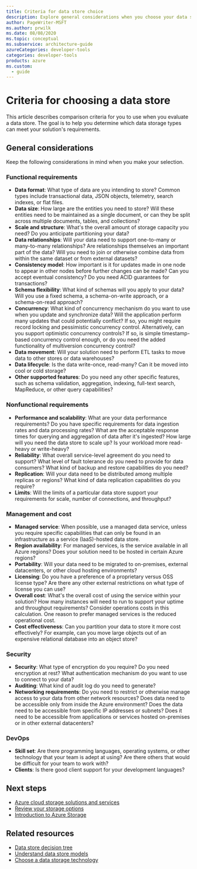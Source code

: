 ```yaml
---
title: Criteria for data store choice
description: Explore general considerations when you choose your data store. Examine functional and nonfunctional requirements, management and cost, security, and DevOps.
author: PageWriter-MSFT
ms.author: prwilk
ms.date: 08/08/2020
ms.topic: conceptual
ms.subservice: architecture-guide
azureCategories: developer-tools
categories: developer-tools
products: azure
ms.custom:
  - guide
---
```


# Criteria for choosing a data store

This article describes comparison criteria for you to use when you evaluate a data store. The goal is to help you determine which data storage types can meet your solution's requirements.

## General considerations

Keep the following considerations in mind when you make your selection.

### Functional requirements

- **Data format**: What type of data are you intending to store? Common types include transactional data, JSON objects, telemetry, search indexes, or flat files.
- **Data size**: How large are the entities you need to store? Will these entities need to be maintained as a single document, or can they be split across multiple documents, tables, and collections?
- **Scale and structure**: What's the overall amount of storage capacity you need? Do you anticipate partitioning your data?
- **Data relationships**: Will your data need to support one-to-many or many-to-many relationships? Are relationships themselves an important part of the data? Will you need to join or otherwise combine data from within the same dataset or from external datasets?
- **Consistency model**: How important is it for updates made in one node to appear in other nodes before further changes can be made? Can you accept eventual consistency? Do you need ACID guarantees for transactions?
- **Schema flexibility**: What kind of schemas will you apply to your data? Will you use a fixed schema, a schema-on-write approach, or a schema-on-read approach?
- **Concurrency**: What kind of concurrency mechanism do you want to use when you update and synchronize data? Will the application perform many updates that could potentially conflict? If so, you might require record locking and pessimistic concurrency control. Alternatively, can you support optimistic concurrency controls? If so, is simple timestamp-based concurrency control enough, or do you need the added functionality of multiversion concurrency control?
- **Data movement**: Will your solution need to perform ETL tasks to move data to other stores or data warehouses?
- **Data lifecycle**: Is the data write-once, read-many? Can it be moved into cool or cold storage?
- **Other supported features**: Do you need any other specific features, such as schema validation, aggregation, indexing, full-text search, MapReduce, or other query capabilities?

### Nonfunctional requirements

- **Performance and scalability**: What are your data performance requirements? Do you have specific requirements for data ingestion rates and data processing rates? What are the acceptable response times for querying and aggregation of data after it's ingested? How large will you need the data store to scale up? Is your workload more read-heavy or write-heavy?
- **Reliability**: What overall service-level agreement do you need to support? What level of fault tolerance do you need to provide for data consumers? What kind of backup and restore capabilities do you need?
- **Replication**: Will your data need to be distributed among multiple replicas or regions? What kind of data replication capabilities do you require?
- **Limits**: Will the limits of a particular data store support your requirements for scale, number of connections, and throughput?

### Management and cost

- **Managed service**: When possible, use a managed data service, unless you require specific capabilities that can only be found in an infrastructure as a service (IaaS)-hosted data store.
- **Region availability**: For managed services, is the service available in all Azure regions? Does your solution need to be hosted in certain Azure regions?
- **Portability**: Will your data need to be migrated to on-premises, external datacenters, or other cloud hosting environments?
- **Licensing**: Do you have a preference of a proprietary versus OSS license type? Are there any other external restrictions on what type of license you can use?
- **Overall cost**: What's the overall cost of using the service within your solution? How many instances will need to run to support your uptime and throughput requirements? Consider operations costs in this calculation. One reason to prefer managed services is the reduced operational cost.
- **Cost effectiveness**: Can you partition your data to store it more cost effectively? For example, can you move large objects out of an expensive relational database into an object store?

### Security

- **Security**: What type of encryption do you require? Do you need encryption at rest? What authentication mechanism do you want to use to connect to your data?
- **Auditing**: What kind of audit log do you need to generate?
- **Networking requirements**: Do you need to restrict or otherwise manage access to your data from other network resources? Does data need to be accessible only from inside the Azure environment? Does the data need to be accessible from specific IP addresses or subnets? Does it need to be accessible from applications or services hosted on-premises or in other external datacenters?

### DevOps

- **Skill set**: Are there programming languages, operating systems, or other technology that your team is adept at using? Are there others that would be difficult for your team to work with?
- **Clients**: Is there good client support for your development languages?

## Next steps

- [Azure cloud storage solutions and services](https://azure.microsoft.com/products/category/storage)
- [Review your storage options](/azure/cloud-adoption-framework/ready/considerations/storage-options)
- [Introduction to Azure Storage](/azure/storage/common/storage-introduction)

## Related resources

- [Data store decision tree](data-store-decision-tree.md)
- [Understand data store models](data-store-overview.md)
- [Choose a data storage technology](../../data-guide/technology-choices/data-storage.md)